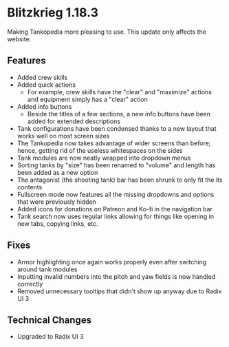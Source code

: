 # Blitzkrieg 1.18.3

Making Tankopedia more pleasing to use. This update only affects the website.

## Features

- Added crew skills
- Added quick actions
  - For example, crew skills have the "clear" and "maximize" actions and equipment simply has a "clear" action
- Added info buttons
  - Beside the titles of a few sections, a new info buttons have been added for extended descriptions
- Tank configurations have been condensed thanks to a new layout that works well on most screen sizes
- The Tankopedia now takes advantage of wider screens than before; hence, getting rid of the useless whitespaces on the sides
- Tank modules are now neatly wrapped into dropdown menus
- Sorting tanks by "size" has been renamed to "volume" and length has been added as a new option
- The antagonist (the shooting tank) bar has been shrunk to only fit the its contents
- Fullscreen mode now features all the missing dropdowns and options that were previously hidden
- Added icons for donations on Patreon and Ko-fi in the navigation bar
- Tank search now uses regular links allowing for things like opening in new tabs, copying links, etc.

## Fixes

- Armor highlighting once again works properly even after switching around tank modules
- Inputting invalid numbers into the pitch and yaw fields is now handled correctly
- Removed unnecessary tooltips that didn't show up anyway due to Radix UI 3

## Technical Changes

- Upgraded to Radix UI 3
